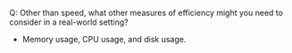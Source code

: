 Q: Other than speed, what other measures of efficiency might you need to consider in a real-world setting?

- Memory usage, CPU usage, and disk usage.